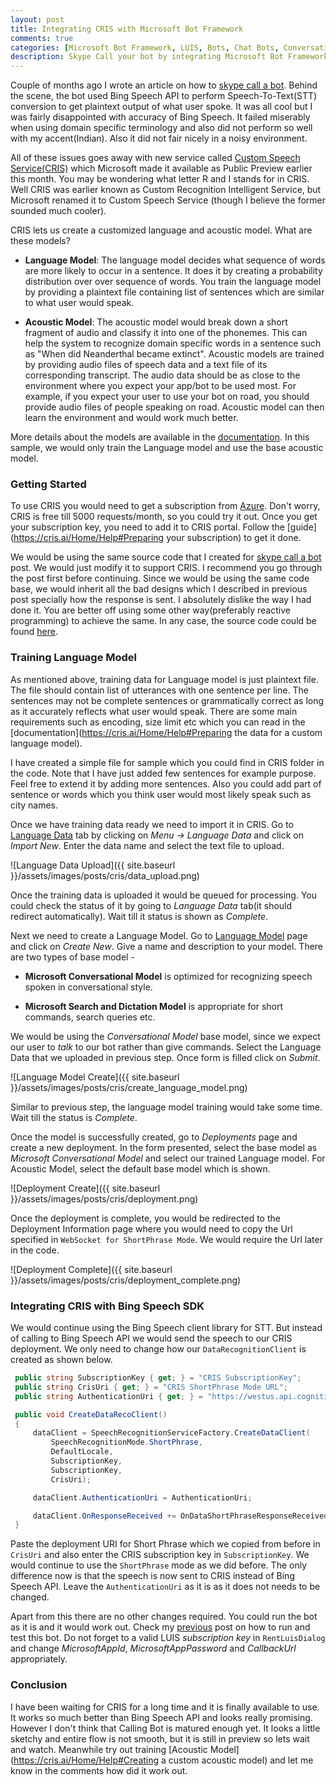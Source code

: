```yaml
---
layout: post
title: Integrating CRIS with Microsoft Bot Framework
comments: true
categories: [Microsoft Bot Framework, LUIS, Bots, Chat Bots, Conversational Apps, Skype, CRIS]
description: Skype Call your bot by integrating Microsoft Bot Framework with Custom Speech Service (CRIS)
---
```


Couple of months ago I wrote an article on how to [skype call a bot](https://ankitbko.github.io/2016/11/skype-call-your-bot/). Behind the scene, the bot used Bing Speech API to perform Speech-To-Text(STT) conversion to get plaintext output of what user spoke. It was all cool but I was fairly disappointed with accuracy of Bing Speech. It failed miserably when using domain specific terminology and also did not perform so well with my accent(Indian). Also it did not fair nicely in a noisy environment.


All of these issues goes away with new service called [Custom Speech Service(CRIS)](https://cris.ai) which Microsoft made it available as Public Preview earlier this month. You may be wondering what letter R and I stands for in CRIS. Well CRIS was earlier known as Custom Recognition Intelligent Service, but Microsoft renamed it to Custom Speech Service (though I believe the former sounded much cooler).

CRIS lets us create a customized language and acoustic model. What are these models?

- **Language Model**: The language model decides what sequence of words are more likely to occur in a sentence. It does it by creating a probability distribution over over sequence of words. You train the language model by providing a plaintext file containing list of sentences which are similar to what user would speak.

- **Acoustic Model**: The acoustic model would break down a short fragment of audio and classify it into one of the phonemes. This can help the system to recognize domain specific words in a sentence such as "When did Neanderthal became extinct". Acoustic models are trained by providing audio files of speech data and a text file of its corresponding transcript. The audio data should be as close to the environment where you expect your app/bot to be used most. For example, if you expect your user to use your bot on road, you should provide audio files of people speaking on road. Acoustic model can then learn the environment and would work much better.


More details about the models are available in the [documentation](https://cris.ai/Home/Help). In this sample, we would only train the Language model and use the base acoustic model.


### Getting Started

To use CRIS you would need to get a subscription from [Azure](https://portal.azure.com). Don't worry, CRIS is free till 5000 requests/month, so you could try it out. Once you get your subscription key, you need to add it to CRIS portal. Follow the [guide](https://cris.ai/Home/Help#Preparing your subscription) to get it done.


We would be using the same source code that I created for [skype call a bot](https://ankitbko.github.io/2016/11/skype-call-your-bot/) post. We would just modify it to support CRIS. I recommend you go through the post first before continuing. Since we would be using the same code base, we would inherit all the bad designs which I described in previous post specially how the response is sent. I absolutely dislike the way I had done it. You are better off using some other way(preferably reactive programming) to achieve the same. In any case, the source code could be found [here](https://github.com/ankitbko/rent-a-car-with-cris).

### Training Language Model

As mentioned above, training data for Language model is just plaintext file. The file should contain list of utterances with one sentence per line. The sentences may not be complete sentences or grammatically correct as long as it accurately reflects what user would speak. There are some main requirements such as encoding, size limit etc which you can read in the [documentation](https://cris.ai/Home/Help#Preparing the data for a custom language model).

I have created a simple file for sample which you could find in CRIS folder in the code. Note that I have just added few sentences for example purpose. Feel free to extend it by adding more sentences. Also you could add part of sentence or words which you think user would most likely speak such as city names.


Once we have training data ready we need to import it in CRIS. Go to [Language Data](https://cris.ai/LanguageDatasets) tab by clicking on *Menu -> Language Data* and click on *Import New*. Enter the data name and select the text file to upload.

![Language Data Upload]({{ site.baseurl }}/assets/images/posts/cris/data_upload.png)

Once the training data is uploaded it would be queued for processing. You could check the status of it by going to *Language Data* tab(it should redirect automatically). Wait till it status is shown as *Complete*.

Next we need to create a Language Model. Go to [Language Model](https://cris.ai/LanguageModels) page and click on *Create New*. Give a name and description to your model. There are two types of base model -

- **Microsoft Conversational Model** is optimized for recognizing speech spoken in conversational style.

- **Microsoft Search and Dictation Model** is appropriate for short commands, search queries etc.

We would be using the *Conversational Model* base model, since we expect our user to *talk* to our bot rather than give commands. Select the Language Data that we uploaded in previous step. Once form is filled click on *Submit*.

![Language Model Create]({{ site.baseurl }}/assets/images/posts/cris/create_language_model.png)

Similar to previous step, the language model training would take some time. Wait till the status is *Complete*.


Once the model is successfully created, go to *Deployments* page and create a new deployment. In the form presented, select the base model as *Microsoft Conversational Model* and select our trained Language model. For Acoustic Model, select the default base model which is shown.

![Deployment Create]({{ site.baseurl }}/assets/images/posts/cris/deployment.png)


Once the deployment is complete, you would be redirected to the Deployment Information page where you would need to copy the Url specified in `WebSocket for ShortPhrase Mode`. We would require the Url later in the code.

![Deployment Complete]({{ site.baseurl }}/assets/images/posts/cris/deployment_complete.png)

### Integrating CRIS with Bing Speech SDK

We would continue using the Bing Speech client library for STT. But instead of calling to Bing Speech API we would send the speech to our CRIS deployment. We only need to change how our `DataRecognitionClient` is created as shown below.


```csharp
 public string SubscriptionKey { get; } = "CRIS SubscriptionKey";
 public string CrisUri { get; } = "CRIS ShortPhrase Mode URL";
 public string AuthenticationUri { get; } = "https://westus.api.cognitive.microsoft.com/sts/v1.0/issueToken";

 public void CreateDataRecoClient()
 {
     dataClient = SpeechRecognitionServiceFactory.CreateDataClient(
         SpeechRecognitionMode.ShortPhrase,
         DefaultLocale,
         SubscriptionKey,
         SubscriptionKey,
         CrisUri);

     dataClient.AuthenticationUri = AuthenticationUri;

     dataClient.OnResponseReceived += OnDataShortPhraseResponseReceivedHandler;
 }
```

Paste the deployment URI for Short Phrase which we copied from before in `CrisUri` and also enter the CRIS subscription key in `SubscriptionKey`. We would continue to use the `ShortPhrase` mode as we did before. The only difference now is that the speech is now sent to CRIS instead of Bing Speech API. Leave the `AuthenticationUri` as it is as it does not needs to be changed.


Apart from this there are no other changes required. You could run the bot as it is and it would work out. Check my [previous](https://ankitbko.github.io/2016/11/skype-call-your-bot/) post on how to run and test this bot. Do not forget to a valid LUIS *subscription key* in `RentLuisDialog` and change *MicrosoftAppId*, *MicrosoftAppPassword* and *CallbackUrl* appropriately.


### Conclusion

I have been waiting for CRIS for a long time and it is finally available to use. It works so much better than Bing Speech API and looks really promising. However I don't think that Calling Bot is matured enough yet. It looks a little sketchy and entire flow is not smooth, but it is still in preview so lets wait and watch. Meanwhile try out training [Acoustic Model](https://cris.ai/Home/Help#Creating a custom acoustic model) and let me know in the comments how did it work out.